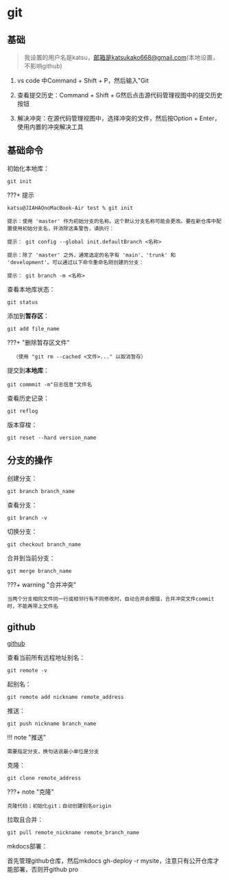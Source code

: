# git

## 基础

> 我设置的用户名是katsu，邮箱是katsukako668@gmail.com(本地设置，不影响github)

1. vs code 中Command + Shift + P，然后输入"Git

2. 查看提交历史：Command + Shift + G然后点击源代码管理视图中的提交历史按钮

3. 解决冲突：在源代码管理视图中，选择冲突的文件，然后按Option + Enter，使用内置的冲突解决工具

## 基础命令

初始化本地库：

`git init`

???+ 提示

    katsu@JIAHAOnoMacBook-Air test % git init

    提示：使用 'master' 作为初始分支的名称。这个默认分支名称可能会更改。要在新仓库中配置使用初始分支名，并消除这条警告，请执行：

    提示：	git config --global init.defaultBranch <名称>
    
    提示：除了 'master' 之外，通常选定的名字有 'main'、'trunk' 和 'development'。可以通过以下命令重命名刚创建的分支：

    提示：	git branch -m <名称>

查看本地库状态：

`git status`

添加到**暂存区**：

`git add file_name`

???+ "删除暂存区文件"

      （使用 "git rm --cached <文件>..." 以取消暂存）

提交到**本地库**：

`git commmit -m"日志信息"文件名`

查看历史记录：

`git reflog`

版本穿梭：

`git reset --hard version_name`

## 分支的操作

创建分支：

`git branch branch_name`

查看分支：

`git branch -v`

切换分支：

`git checkout branch_name`

合并到当前分支：

`git merge branch_name`

???+ warning "合并冲突"

    当两个分支相同文件同一行或相邻行有不同修改时，自动合并会报错，合并冲突文件commit时，不能再带上文件名

## github

[github](https://github.com/)

查看当前所有远程地址别名：

`git remote -v`

起别名：

`git remote add nickname remote_address`

推送：

`git push nickname branch_name`

!!! note "推送"

    需要指定分支，换句话说最小单位是分支

克隆：

`git clone remote_address`

???+ note "克隆"

    克隆代码；初始化git；自动创建别名origin

拉取且合并：

`git pull remote_nickname remote_branch_name`

mkdocs部署：

首先管理github仓库，然后mkdocs gh-deploy -r mysite，注意只有公开仓库才能部署，否则开github pro